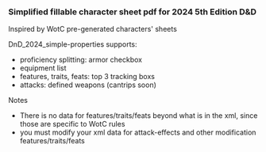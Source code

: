 ### Simplified fillable character sheet pdf for 2024 5th Edition D&D

Inspired by WotC pre-generated characters' sheets 

DnD_2024_simple-properties supports:
- proficiency splitting: armor checkbox
- equipment list
- features, traits, feats: top 3 tracking boxs
- attacks: defined weapons (cantrips soon)

Notes
- There is no data for features/traits/feats beyond what is in the xml, since those are specific to WotC rules
- you must modify your xml data for attack-effects and other modification features/traits/feats
